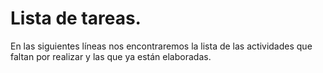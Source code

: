 # Lista de tareas.
 En las siguientes líneas nos encontraremos la 
 lista de las actividades que faltan por 
 realizar y las que ya están elaboradas.


